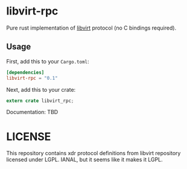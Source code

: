 # libvirt-rpc

Pure rust implementation of [libvirt](https://libvirt.org) protocol (no C bindings required).

## Usage

First, add this to your `Cargo.toml`:

```toml
[dependencies]
libvirt-rpc = "0.1"
```

Next, add this to your crate:

```rust
extern crate libvirt_rpc;
```

Documentation: TBD

# LICENSE

This repository contains xdr protocol definitions from libvirt repository licensed under LGPL.
IANAL, but it seems like it makes it LGPL.